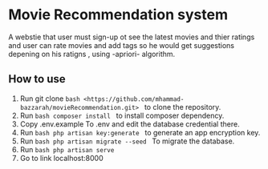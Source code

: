 # Movie Recommendation system 
A webstie that user must sign-up ot see the latest movies and thier ratings and user can rate movies and add tags
so he would get suggestions depening on his ratigns , using -apriori- algorithm.

## How to use
1. Run git clone ```bash <https://github.com/mhammad-bazzarah/movieRecommendation.git> ``` to clone the repository.
2. Run ```bash composer install ``` to install composer dependency.
3. Copy .env.example To .env and edit the database credential there.
4. Run ```bash php artisan key:generate ``` to generate an app encryption key.
5. Run ```bash php artisan migrate --seed ``` To migrate the database. 
6. Run ```bash php artisan serve ``` 
7. Go to link localhost:8000
